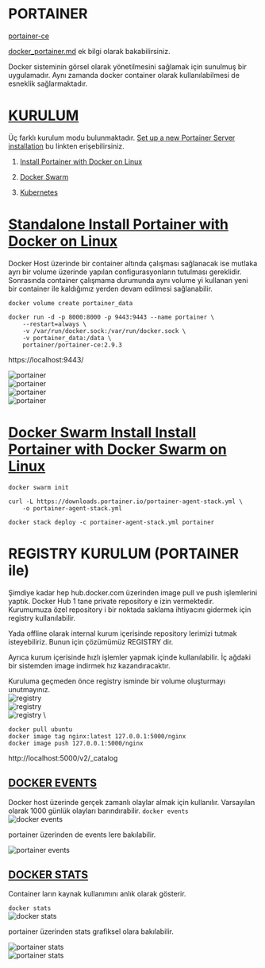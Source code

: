 # PORTAINER
[portainer-ce](https://hub.docker.com/r/portainer/portainer-ce) 

[docker_portainer.md](/docker_portainer.md) ek bilgi olarak bakabilirsiniz. 

Docker sisteminin görsel olarak yönetilmesini sağlamak için sunulmuş bir uygulamadır. Aynı zamanda docker container olarak kullanılabilmesi de esneklik sağlarmaktadır.

# [KURULUM](https://docs.portainer.io/v/ce-2.9/start/install)
Üç farklı kurulum modu bulunmaktadır. [Set up a new Portainer Server installation](https://docs.portainer.io/v/ce-2.9/start/install/server) bu linkten erişebilirsiniz.

1. [Install Portainer with Docker on Linux](https://docs.portainer.io/v/ce-2.9/start/install/server/docker)

2. [Docker Swarm](https://docs.portainer.io/v/ce-2.9/start/install/server/swarm)

3. [Kubernetes](https://docs.portainer.io/v/ce-2.9/start/install/server/kubernetes)

# [Standalone Install Portainer with Docker on Linux](https://docs.portainer.io/v/ce-2.9/start/install/server/docker/linux)

Docker Host üzerinde bir container altında çalışması sağlanacak ise mutlaka ayrı bir volume üzerinde yapılan configurasyonların tutulması gereklidir. Sonrasında container çalışmama durumunda aynı volume yi kullanan yeni bir container ile kaldığımız yerden devam edilmesi sağlanabilir.

`docker volume create portainer_data` 

    docker run -d -p 8000:8000 -p 9443:9443 --name portainer \
        --restart=always \
        -v /var/run/docker.sock:/var/run/docker.sock \
        -v portainer_data:/data \
        portainer/portainer-ce:2.9.3

https://localhost:9443/

![portainer](/img/docker_portainer_p01.png) \
![portainer](/img/docker_portainer_p02.png) \
![portainer](/img/docker_portainer_p03.png) \
![portainer](/img/docker_portainer_p04.png) 

# [Docker Swarm Install Install Portainer with Docker Swarm on Linux](https://docs.portainer.io/v/ce-2.9/start/install/server/swarm/linux)

`docker swarm init` 

    curl -L https://downloads.portainer.io/portainer-agent-stack.yml \
        -o portainer-agent-stack.yml

`docker stack deploy -c portainer-agent-stack.yml portainer`

# REGISTRY KURULUM (PORTAINER ile)
Şimdiye kadar hep hub.docker.com üzerinden image pull ve push işlemlerini yaptık. Docker Hub 1 tane private repository e izin vermektedir. Kurumumuza özel repository i bir noktada saklama ihtiyacını gidermek için registry kullanılabilir.

Yada offline olarak internal kurum içerisinde repository lerimizi tutmak isteyebiliriz. Bunun için çözümümüz REGISTRY dir.

Ayrıca kurum içerisinde hızlı işlemler yapmak içinde kullanılabilir. İç ağdaki bir sistemden image indirmek hız kazandıracaktır.


Kuruluma geçmeden önce registry isminde bir volume oluşturmayı unutmayınız. \
![registry](/img/docker_portainer_registry_p01.png) \
![registry](/img/docker_portainer_registry_p02.png) \
![registry](/img/docker_portainer_registry_p03.png) \

`docker pull ubuntu` \
`docker image tag nginx:latest 127.0.0.1:5000/nginx` \
`docker image push 127.0.0.1:5000/nginx`

http://localhost:5000/v2/_catalog


## [DOCKER EVENTS](https://docs.docker.com/engine/reference/commandline/events/)
Docker host üzerinde gerçek zamanlı olaylar almak için kullanılır. Varsayılan olarak 1000 günlük olayları barındırabilir.
`docker events` \
![docker events](/img/docker_events_p01.png)

portainer üzerinden de events lere bakılabilir.

![portainer events](/img/docker_portainer_events_p01.png)

## [DOCKER STATS](https://docs.docker.com/engine/reference/commandline/stats/)

Container ların kaynak kullanımını anlık olarak gösterir.

`docker stats` \
![docker stats](/img/docker_stats_p01.png)

portainer üzerinden stats grafiksel olara bakılabilir. 

![portainer stats](/img/docker_portainer_stats_p01.png) \
![portainer stats](/img/docker_portainer_stats_p02.png)